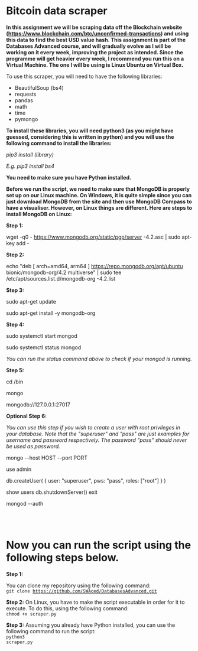 # Bitcoin data scraper

**In this assignment we will be scraping data off the Blockchain website (https://www.blockchain.com/btc/unconfirmed-transactions) and using this data to find the best USD value hash. This assignment is part of the Databases Advanced course, and will gradually evolve as I will be working on it every week, improving the project as intended. Since the programme will get heavier every week, I recommend you run this on a Virtual Machine. The one I will be using is Linux Ubuntu on Virtual Box.**

To use this scraper, you will need to have the following libraries:
- BeautifulSoup (bs4)
- requests
- pandas
- math
- time
- pymongo

**To install these libraries, you will need python3 (as you might have guessed, considering this is written in python) and you will use the following command to install the libraries:**

*pip3 install (library)*

*E.g. pip3 install bs4*

**You need to make sure you have Python installed.**

**Before we run the script, we need to make sure that MongoDB is properly set up on our Linux machine. On Windows, it is quite simple since you can just download MongoDB from the site and then use MongoDB Compass to have a visualiser. However, on Linux things are different. Here are steps to install MongoDB on Linux:**

**Step 1:**

wget -q0 - https://www.mongodb.org/static/pgp/server -4.2.asc | sudo apt-key add -

**Step 2:**

echo "deb [ arch=amd64, arm64 ] https://repo.mongodb.org/apt/ubuntu bionic/mongodb-org/4.2 multiverse" | sudo tee /etc/apt/sources.list.d/mongodb-org -4.2.list

**Step 3:**

sudo apt-get update

sudo apt-get install -y mongodb-org

**Step 4:**

sudo systemctl start mongod

sudo systemctl status mongod

*You can run the status command above to check if your mongod is running.*

**Step 5:**

cd <mongodb installation dir>/bin

mongo

mongodb://127.0.0.1:27017

**Optional Step 6:**

*You can use this step if you wish to create a user with root privileges in your database. Note that the "superuser" and "pass" are just examples for username and password respectively. The password "pass" should never be used as password.*

mongo --host HOST --port PORT

use admin

db.createUser(
  {
  user: "superuser",
  pws: "pass",
  roles: ["root"]
  }
)

show users
db.shutdownServer()
exit

mongod --auth

<br>
<br>

<h1>Now you can run the script using the following steps below.</h1>

**Step 1:**

You can clone my repository using the following command:
<br>
<code>git clone https://github.com/SWAced/DatabasesAdvanced.git</code>
<br>

**Step 2:**
On Linux, you have to make the script executable in order for it to execute. To do this, using the following command:
<br>
<code>chmod +x scraper.py</code>
<br>

**Step 3:**
Assuming you already have Python installed, you can use the following command to run the script:
<br>
<code>python3 scraper.py</code>
